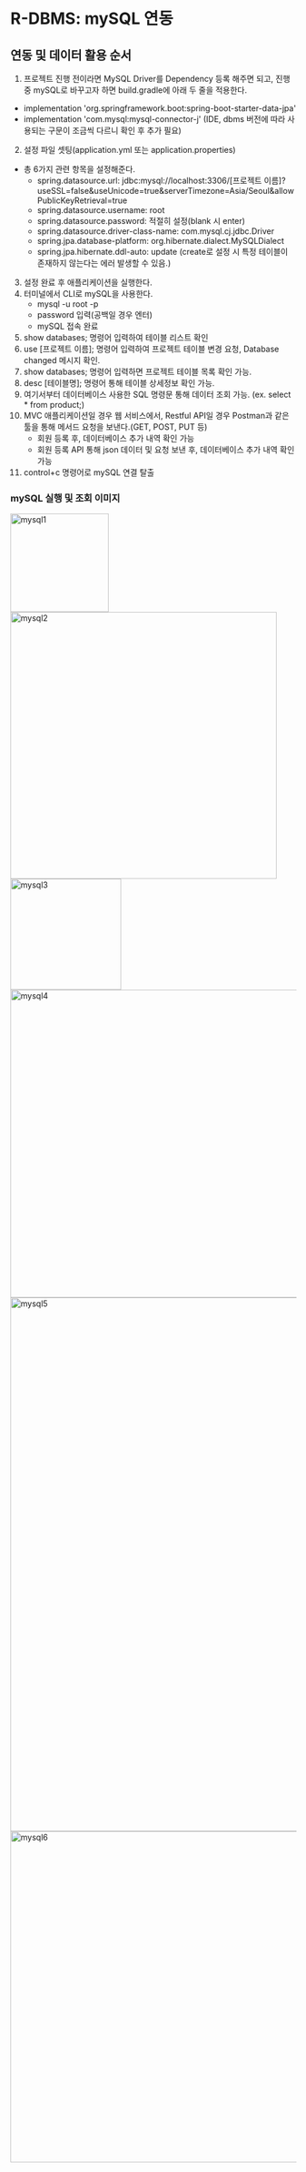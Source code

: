 # R-DBMS: mySQL 연동

## 연동 및 데이터 활용 순서
1. 프로젝트 진행 전이라면 MySQL Driver를 Dependency 등록 해주면 되고, 진행 중 mySQL로 바꾸고자 하면 build.gradle에 아래 두 줄을 적용한다.
  - implementation 'org.springframework.boot:spring-boot-starter-data-jpa'
  - implementation 'com.mysql:mysql-connector-j' (IDE, dbms 버전에 따라 사용되는 구문이 조금씩 다르니 확인 후 추가 필요)
2. 설정 파일 셋팅(application.yml 또는 application.properties)
  - 총 6가지 관련 항목을 설정해준다.
    - spring.datasource.url: jdbc:mysql://localhost:3306/[프로젝트 이름]?useSSL=false&useUnicode=true&serverTimezone=Asia/Seoul&allowPublicKeyRetrieval=true
    - spring.datasource.username: root
    - spring.datasource.password: 적절히 설정(blank 시 enter)
    - spring.datasource.driver-class-name: com.mysql.cj.jdbc.Driver
    - spring.jpa.database-platform: org.hibernate.dialect.MySQLDialect
    - spring.jpa.hibernate.ddl-auto: update (create로 설정 시 특정 테이블이 존재하지 않는다는 에러 발생할 수 있음.)
   
3. 설정 완료 후 애플리케이션을 실행한다.
4. 터미널에서 CLI로 mySQL을 사용한다.
   - mysql -u root -p
   - password 입력(공백일 경우 엔터)
   - mySQL 접속 완료
5. show databases; 명령어 입력하여 테이블 리스트 확인
6. use [프로젝트 이름]; 명령어 입력하여 프로젝트 테이블 변경 요청, Database changed 메시지 확인.
7. show databases; 명령어 입력하면 프로젝트 테이블 목록 확인 가능.
8. desc [테이블명]; 명령어 통해 테이블 상세정보 확인 가능.
9. 여기서부터 데이터베이스 사용한 SQL 명령문 통해 데이터 조회 가능. (ex. select * from product;)
10. MVC 애플리케이션일 경우 웹 서비스에서, Restful API일 경우 Postman과 같은 툴을 통해 메서드 요청을 보낸다.(GET, POST, PUT 등)
    - 회원 등록 후, 데이터베이스 추가 내역 확인 가능
    - 회원 등록 API 통해 json 데이터 및 요청 보낸 후, 데이터베이스 추가 내역 확인 가능
11. control+c 명령어로 mySQL 연결 탈출

### mySQL 실행 및 조회 이미지
<img width="173" alt="mysql1" src="https://github.com/FutureMaker0/practical_developer_knowledge/assets/120623320/a54768b3-46ac-4329-985a-ffcaf1822a5b">
<img width="469" alt="mysql2" src="https://github.com/FutureMaker0/practical_developer_knowledge/assets/120623320/cc3dcf9a-24af-4038-aa17-efe6ea3ab0b3">
<img width="195" alt="mysql3" src="https://github.com/FutureMaker0/practical_developer_knowledge/assets/120623320/1ff02a4a-584f-4f91-8c0c-14419ea6308c">
<img width="541" alt="mysql4" src="https://github.com/FutureMaker0/practical_developer_knowledge/assets/120623320/059d0094-441f-495f-8943-18edb2614bab">
<img width="938" alt="mysql5" src="https://github.com/FutureMaker0/practical_developer_knowledge/assets/120623320/d765748c-9ded-488f-aac2-e190d186afce">
<img width="582" alt="mysql6" src="https://github.com/FutureMaker0/practical_developer_knowledge/assets/120623320/4f190d38-f454-4a95-bed2-7e6bfa5063c6">

